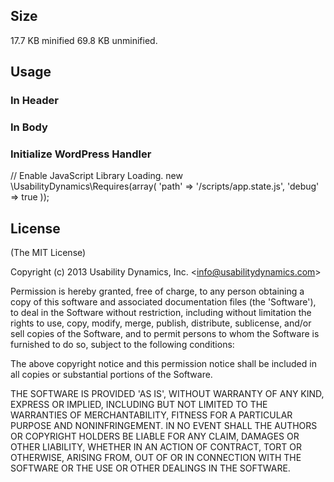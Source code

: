 ## Size

  17.7 KB minified
  69.8 KB unminified.

## Usage

### In Header
  <script data-main="/scripts/app.state.js" src="//cdn.udx.io/require.js"></script>

### In Body

### Initialize WordPress Handler

  // Enable JavaScript Library Loading.
  new \UsabilityDynamics\Requires(array(
    'path' => '/scripts/app.state.js',
    'debug' => true
  ));


## License

(The MIT License)

Copyright (c) 2013 Usability Dynamics, Inc. &lt;info@usabilitydynamics.com&gt;

Permission is hereby granted, free of charge, to any person obtaining
a copy of this software and associated documentation files (the
'Software'), to deal in the Software without restriction, including
without limitation the rights to use, copy, modify, merge, publish,
distribute, sublicense, and/or sell copies of the Software, and to
permit persons to whom the Software is furnished to do so, subject to
the following conditions:

The above copyright notice and this permission notice shall be
included in all copies or substantial portions of the Software.

THE SOFTWARE IS PROVIDED 'AS IS', WITHOUT WARRANTY OF ANY KIND,
EXPRESS OR IMPLIED, INCLUDING BUT NOT LIMITED TO THE WARRANTIES OF
MERCHANTABILITY, FITNESS FOR A PARTICULAR PURPOSE AND NONINFRINGEMENT.
IN NO EVENT SHALL THE AUTHORS OR COPYRIGHT HOLDERS BE LIABLE FOR ANY
CLAIM, DAMAGES OR OTHER LIABILITY, WHETHER IN AN ACTION OF CONTRACT,
TORT OR OTHERWISE, ARISING FROM, OUT OF OR IN CONNECTION WITH THE
SOFTWARE OR THE USE OR OTHER DEALINGS IN THE SOFTWARE.